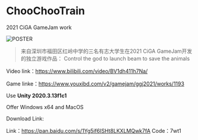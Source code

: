 # ChooChooTrain

2021 CiGA GameJam work

![POSTER](https://github.com/LuniumLuk/ChooChooTrain/blob/main/Arts/poster.png)

> 来自深圳市福田区红岭中学的三名有志大学生在2021 CiGA GameJam开发的独立游戏作品：
> Control the god to launch beam to save the animals

Video link：https://www.bilibili.com/video/BV1dh411h7Na/

Game linke：https://www.youxibd.com/v2/gamejam/ggj2021/works/1193


Use **Unity 2020.3.13f1c1**

Offer Windows x64 and MacOS

Download Link:

Link：https://pan.baidu.com/s/1Yg5if6ISHt8LKXLMQwk7fA
Code：7wt1
